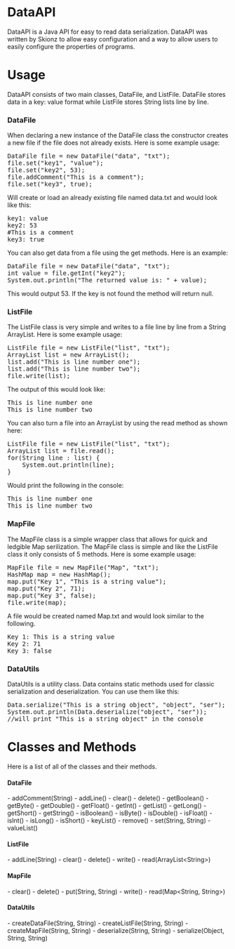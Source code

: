 DataAPI
=======
DataAPI is a Java API for easy to read data serialization. DataAPI was written by Skionz to allow easy configuration and a way to allow users to easily configure the properties of programs.

Usage
=====
DataAPI consists of two main classes, DataFile, and ListFile. DataFile stores data in a key: value format while ListFile stores String lists line by line.

<h3>DataFile</h3>
When declaring a new instance of the DataFile class the constructor creates a new file if the file does not already exists. Here is some example usage:
<br>
<pre>
DataFile file = new DataFile("data", "txt");
file.set("key1", "value");
file.set("key2", 53);
file.addComment("This is a comment");
file.set("key3", true);
</pre>
Will create or load an already existing file named data.txt and would look like this:
<pre>
key1: value
key2: 53
#This is a comment
key3: true
</pre>

You can also get data from a file using the get methods. Here is an example:

<pre>
DataFile file = new DataFile("data", "txt");
int value = file.getInt("key2");
System.out.println("The returned value is: " + value);
</pre>

This would output 53. If the key is not found the method will return null.
<h3>ListFile</h3>
The ListFile class is very simple and writes to a file line by line from a String ArrayList. Here is some example usage:

<pre>
ListFile file = new ListFile("list", "txt");
ArrayList<String> list = new ArrayList<String>();
list.add("This is line number one");
list.add("This is line number two");
file.write(list);
</pre>

The output of this would look like:
<pre>
This is line number one
This is line number two
</pre>

You can also turn a file into an ArrayList<String> by using the read method as shown here:

<pre>
ListFile file = new ListFile("list", "txt");
ArrayList<String> list = file.read();
for(String line : list) {
    System.out.println(line);
}
</pre>

Would print the following in the console:
<pre>
This is line number one
This is line number two
</pre>

<h3>MapFile</h3>
The MapFile class is a simple wrapper class that allows for quick and ledgible Map serilization. The MapFile class is simple and like the ListFile class it only consists of 5 methods. Here is some example usage:
<pre>
MapFile file = new MapFile("Map", "txt");
HashMap<String, Object> map = new HashMap<String, Object>();
map.put("Key 1", "This is a string value");
map.put("Key 2", 71);
map.put("Key 3", false);
file.write(map);
</pre>

A file would be created named Map.txt and would look similar to the following.
<pre>
Key 1: This is a string value
Key 2: 71
Key 3: false
</pre>

<h3>DataUtils</h3>
DataUtils is a utility class. Data contains static methods used for classic serialization and deserialization. You can use them like this:

<pre>
Data.serialize("This is a string object", "object", "ser");
System.out.println(Data.deserialize("object", "ser"));
//will print "This is a string object" in the console
</pre>

Classes and Methods
====================
Here is a list of all of the classes and their methods.

<h4>DataFile</h4>
- addComment(String)
- addLine()
- clear()
- delete()
- getBoolean()
- getByte()
- getDouble()
- getFloat()
- getInt()
- getList()
- getLong()
- getShort()
- getString()
- isBoolean()
- isByte()
- isDouble()
- isFloat()
- isInt()
- isLong()
- isShort()
- keyList()
- remove()
- set(String, String)
- valueList()

<h4>ListFile</h4>
- addLine(String)
- clear()
- delete()
- write()
- read(ArrayList&lt;String&gt;)

<h4>MapFile</h4>
- clear()
- delete()
- put(String, String)
- write()
- read(Map&lt;String, String&gt;)
 
<h4>DataUtils</h4>
- createDataFile(String, String)
- createListFile(String, String)
- createMapFile(String, String)
- deserialize(String, String)
- serialize(Object, String, String)